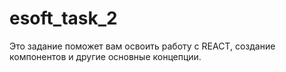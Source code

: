 # esoft_task_2
Это задание поможет вам освоить работу с REACT, создание компонентов и другие основные концепции.
